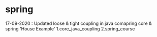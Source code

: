 # spring
17-09-2020 :  Updated loose & tight coupling in java comapring core & spring 'House Example' 1.core_java_coupling 2.spring_course
